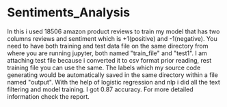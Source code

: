 # Sentiments_Analysis
In this i used 18506 amazon product reviews to train my model that has two columns reviews and sentiment which is +1(positive) and -1(negative). 
You need to have both training and test data file on the same directory from where you are running jupyter, both named "train_file" and "test1".
I am attaching test file because i converted it to csv format prior reading, rest training file you can use the same.
The labels which my source code generating would be automatically saved in the same directory within a file named "output".
With the help of logistic regression and nlp i did all the text filtering and model training.
I got 0.87 accuracy.
For more detailed information check the report.
